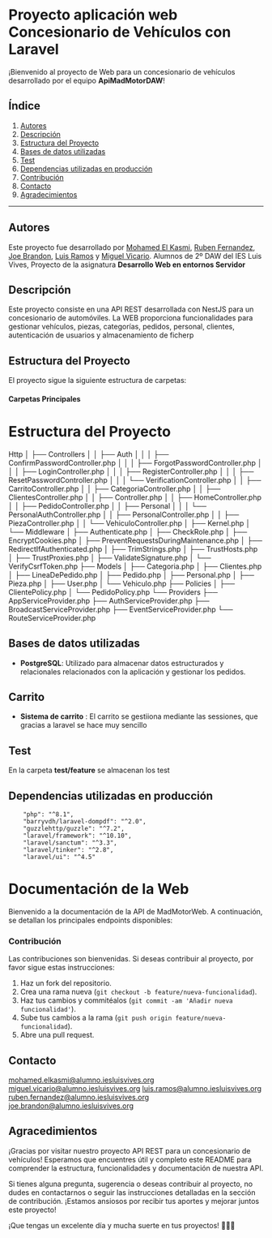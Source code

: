 # Proyecto aplicación web Concesionario de Vehículos con Laravel


¡Bienvenido al proyecto de Web para un concesionario de vehículos desarrollado por el equipo **ApiMadMotorDAW**!

## Índice

1. [Autores](#autores)
2. [Descripción](#descripción)
3. [Estructura del Proyecto](#estructura-del-proyecto)
4. [Bases de datos utilizadas](#bases-de-datos-utilizadas)
5. [Test](#test)
6. [Dependencias utilizadas en producción](#dependencias-utilizadas-en-el-modo-de-producción)
9. [Contribución](#contribución)
10. [Contacto](#contacto)
11. [Agradecimientos](#agradecimientos)

---



## Autores
Este proyecto fue desarrollado por [Mohamed El Kasmi](https://github.com/Mohaek10), [Ruben Fernandez](https://github.com/rubenprzz), [Joe Brandon](https://github.com/JBrandonCL), [Luis Ramos](https://github.com/LuisRamosRobles) y [Miguel Vicario](https://github.com/miviru).
Alumnos de 2º DAW del IES Luis Vives, Proyecto de la asignatura **Desarrollo Web en entornos Servidor**


## Descripción 
Este proyecto consiste en una API REST desarrollada con NestJS para un concesionario de automóviles. La WEB proporciona funcionalidades para gestionar vehículos, piezas, categorías, pedidos, personal, clientes, autenticación de usuarios y almacenamiento de ficherp

## Estructura del Proyecto

El proyecto sigue la siguiente estructura de carpetas:


#### Carpetas Principales

# Estructura del Proyecto

Http
│   ├── Controllers
│   │   ├── Auth
│   │   │   ├── ConfirmPasswordController.php
│   │   │   ├── ForgotPasswordController.php
│   │   │   ├── LoginController.php
│   │   │   ├── RegisterController.php
│   │   │   ├── ResetPasswordController.php
│   │   │   └── VerificationController.php
│   │   ├── CarritoController.php
│   │   ├── CategoriaController.php
│   │   ├── ClientesController.php
│   │   ├── Controller.php
│   │   ├── HomeController.php
│   │   ├── PedidoController.php
│   │   ├── Personal
│   │   │   └── PersonalAuthController.php
│   │   ├── PersonalController.php
│   │   ├── PiezaController.php
│   │   └── VehiculoController.php
│   ├── Kernel.php
│   └── Middleware
│       ├── Authenticate.php
│       ├── CheckRole.php
│       ├── EncryptCookies.php
│       ├── PreventRequestsDuringMaintenance.php
│       ├── RedirectIfAuthenticated.php
│       ├── TrimStrings.php
│       ├── TrustHosts.php
│       ├── TrustProxies.php
│       ├── ValidateSignature.php
│       └── VerifyCsrfToken.php
├── Models
│   ├── Categoria.php
│   ├── Clientes.php
│   ├── LineaDePedido.php
│   ├── Pedido.php
│   ├── Personal.php
│   ├── Pieza.php
│   ├── User.php
│   └── Vehiculo.php
├── Policies
│   ├── ClientePolicy.php
│   └── PedidoPolicy.php
└── Providers
    ├── AppServiceProvider.php
    ├── AuthServiceProvider.php
    ├── BroadcastServiceProvider.php
    ├── EventServiceProvider.php
    └── RouteServiceProvider.php


## Bases de datos utilizadas

- **PostgreSQL**: Utilizado para almacenar datos estructurados y relacionales relacionados con la aplicación y gestionar los pedidos.
  
## Carrito 

- **Sistema de carrito** : El carrito se gestiiona mediante las sessiones, que gracias a laravel se hace muy sencillo

## Test
En la carpeta **test/feature** se almacenan los test

## Dependencias utilizadas en producción
        "php": "^8.1",
        "barryvdh/laravel-dompdf": "^2.0",
        "guzzlehttp/guzzle": "^7.2",
        "laravel/framework": "^10.10",
        "laravel/sanctum": "^3.3",
        "laravel/tinker": "^2.8",
        "laravel/ui": "^4.5"




# Documentación de la Web

Bienvenido a la documentación de la API de MadMotorWeb. A continuación, se detallan los principales endpoints disponibles:


### Contribución

Las contribuciones son bienvenidas. Si deseas contribuir al proyecto, por favor sigue estas instrucciones:

1. Haz un fork del repositorio.
2. Crea una rama nueva (`git checkout -b feature/nueva-funcionalidad`).
3. Haz tus cambios y commitéalos (`git commit -am 'Añadir nueva funcionalidad'`).
4. Sube tus cambios a la rama (`git push origin feature/nueva-funcionalidad`).
5. Abre una pull request.

## Contacto
mohamed.elkasmi@alumno.iesluisvives.org
miguel.vicario@alumno.iesluisvives.org
luis.ramos@alumno.iesluisvives.org
ruben.fernandez@alumno.iesluisvives.org
joe.brandon@alumno.iesluisvives.org
## Agracedimientos
¡Gracias por visitar nuestro proyecto API REST para un concesionario de vehículos! Esperamos que encuentres útil y completo este README para comprender la estructura, funcionalidades y documentación de nuestra API.

Si tienes alguna pregunta, sugerencia o deseas contribuir al proyecto, no dudes en contactarnos o seguir las instrucciones detalladas en la sección de contribución. ¡Estamos ansiosos por recibir tus aportes y mejorar juntos este proyecto!

¡Que tengas un excelente día y mucha suerte en tus proyectos! 🚀🔧✨


